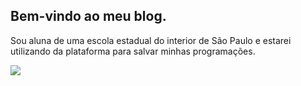 ## Bem-vindo ao meu blog.

Sou aluna de uma escola estadual do interior de São Paulo e estarei utilizando da plataforma para salvar minhas programações.

![](https://media.tenor.com/ihEXmF0lkggAAAAM/game-the.gif)
